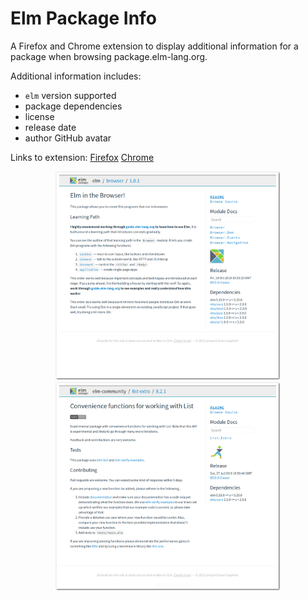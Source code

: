 # Elm Package Info

A Firefox and Chrome extension to display additional information for a package when browsing package.elm-lang.org.

Additional information includes:
* `elm` version supported
* package dependencies
* license
* release date
* author GitHub avatar

Links to extension:
[Firefox](https://addons.mozilla.org/en-US/firefox/addon/elm-package-info/)
[Chrome](https://chrome.google.com/webstore/detail/elm-package-info/egmipcpkalcanmhgjbmkeioigoefjkff)

<p align="center">
  <img src="https://raw.githubusercontent.com/dmy/elm-package-info/v1.2/screenshots/browser.png" width="360" />
  <img src="https://raw.githubusercontent.com/dmy/elm-package-info/v1.2/screenshots/list-extra.png" width="360" />
</p>

